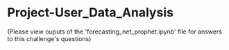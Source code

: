# Project-User_Data_Analysis

(Please view ouputs of the 'forecasting_net_prophet.ipynb' file for answers to this challenge's questions)